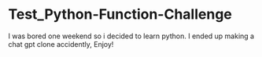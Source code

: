 # Test_Python-Function-Challenge

I was bored one weekend so i decided to learn python. I ended up making a chat gpt clone accidently, Enjoy!
